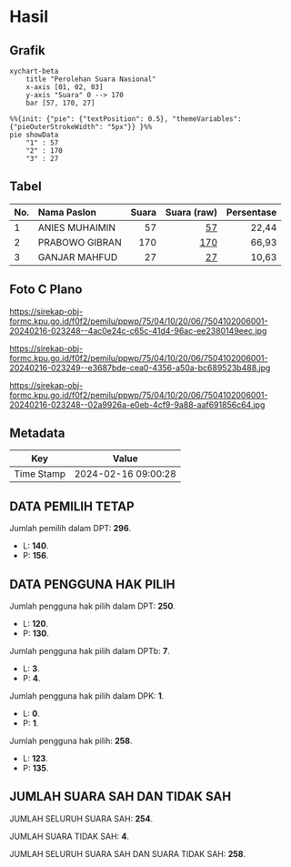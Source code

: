 # Hasil

## Grafik

```mermaid
xychart-beta
    title "Perolehan Suara Nasional"
    x-axis [01, 02, 03]
    y-axis "Suara" 0 --> 170
    bar [57, 170, 27]
```

```mermaid
%%{init: {"pie": {"textPosition": 0.5}, "themeVariables": {"pieOuterStrokeWidth": "5px"}} }%%
pie showData
    "1" : 57
    "2" : 170
    "3" : 27
```

## Tabel

| No. | Nama Paslon    | Suara | Suara (raw) | Persentase |
|:--- |:-------------- | -----:| -----------:| ----------:|
| 1   | ANIES MUHAIMIN | 57    | [57][p-1]   | 22,44      |
| 2   | PRABOWO GIBRAN | 170   | [170][p-2]  | 66,93      |
| 3   | GANJAR MAHFUD  | 27    | [27][p-3]   | 10,63      |


[p-1]: https://github.com/gigit-pemilu/pemilu-2024/blob/main/pilpres/hitung-suara/sub/75-gorontalo/sub/04-pohuwato/sub/10-duhiadaa/sub/2006-buntulia-jaya/sub/001-tps/sub/paslon-1.txt
[p-2]: https://github.com/gigit-pemilu/pemilu-2024/blob/main/pilpres/hitung-suara/sub/75-gorontalo/sub/04-pohuwato/sub/10-duhiadaa/sub/2006-buntulia-jaya/sub/001-tps/sub/paslon-2.txt
[p-3]: https://github.com/gigit-pemilu/pemilu-2024/blob/main/pilpres/hitung-suara/sub/75-gorontalo/sub/04-pohuwato/sub/10-duhiadaa/sub/2006-buntulia-jaya/sub/001-tps/sub/paslon-3.txt

## Foto C Plano

https://sirekap-obj-formc.kpu.go.id/f0f2/pemilu/ppwp/75/04/10/20/06/7504102006001-20240216-023248--4ac0e24c-c65c-41d4-96ac-ee2380149eec.jpg

https://sirekap-obj-formc.kpu.go.id/f0f2/pemilu/ppwp/75/04/10/20/06/7504102006001-20240216-023249--e3687bde-cea0-4356-a50a-bc689523b488.jpg

https://sirekap-obj-formc.kpu.go.id/f0f2/pemilu/ppwp/75/04/10/20/06/7504102006001-20240216-023248--02a9926a-e0eb-4cf9-9a88-aaf691856c64.jpg


## Metadata

| Key        | Value               |
| ---------- | ------------------- |
| Time Stamp | 2024-02-16 09:00:28 |


## DATA PEMILIH TETAP

Jumlah pemilih dalam DPT: **296**.
 * L: **140**.
 * P: **156**.

## DATA PENGGUNA HAK PILIH

Jumlah pengguna hak pilih dalam DPT: **250**.
 * L: **120**.
 * P: **130**.

Jumlah pengguna hak pilih dalam DPTb: **7**.
 * L: **3**.
 * P: **4**.

Jumlah pengguna hak pilih dalam DPK: **1**.
 * L: **0**.
 * P: **1**.

Jumlah pengguna hak pilih: **258**.
 * L: **123**.
 * P: **135**.

## JUMLAH SUARA SAH DAN TIDAK SAH

JUMLAH SELURUH SUARA SAH: **254**.

JUMLAH SUARA TIDAK SAH: **4**.

JUMLAH SELURUH SUARA SAH DAN SUARA TIDAK SAH: **258**.


